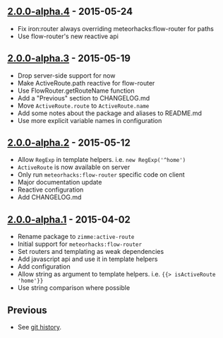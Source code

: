 ## [2.0.0-alpha.4] - 2015-05-24

  * Fix iron:router always overriding meteorhacks:flow-router for paths
  * Use flow-router's new reactive api

## [2.0.0-alpha.3] - 2015-05-19

  * Drop server-side support for now
  * Make ActiveRoute.path reactive for flow-router
  * Use FlowRouter.getRouteName function
  * Add a "Previous" section to CHANGELOG.md
  * Move `ActiveRoute.route` to `ActiveRoute.name`
  * Add some notes about the package and aliases to README.md
  * Use more explicit variable names in configuration

## [2.0.0-alpha.2] - 2015-05-12

  * Allow `RegExp` in template helpers. i.e. `new RegExp('^home')`
  * `ActiveRoute` is now available on server
  * Only run `meteorhacks:flow-router` specific code on client
  * Major documentation update
  * Reactive configuration
  * Add CHANGELOG.md

## [2.0.0-alpha.1] - 2015-04-02

  * Rename package to `zimme:active-route`
  * Initial support for `meteorhacks:flow-router`
  * Set routers and templating as weak dependencies
  * Add javascript api and use it in template helpers
  * Add configuration
  * Allow string as argument to template helpers. i.e.
    `{{> isActiveRoute 'home'}}`
  * Use string comparison where possible

## Previous

  * See [git history].

[2.0.0-alpha.4]: https://github.com/zimme/meteor-iron-router-active/compare/2.0.0-alpha.3...2.0.0-alpha.4
[2.0.0-alpha.3]: https://github.com/zimme/meteor-iron-router-active/compare/2.0.0-alpha.2...2.0.0-alpha.3
[2.0.0-alpha.2]: https://github.com/zimme/meteor-iron-router-active/compare/2.0.0-alpha.1...2.0.0-alpha.2
[2.0.0-alpha.1]: https://github.com/zimme/meteor-iron-router-active/compare/1.0.4...2.0.0-alpha.1
[git history]: https://github.com/zimme/meteor-iron-router-active/commits
